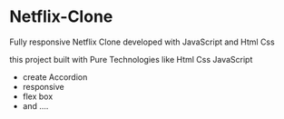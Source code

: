 # Netflix-Clone
Fully responsive Netflix Clone developed with JavaScript and Html Css


this project built with Pure Technologies like Html Css JavaScript

- create Accordion
- responsive
- flex box 
- and ....

